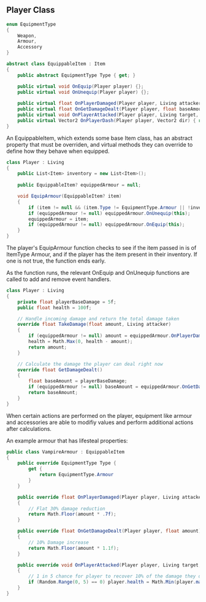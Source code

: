 ## Player Class
```c#
enum EquipmentType
{
    Weapon,
    Armour,
    Accessory
}

abstract class EquippableItem : Item 
{
    public abstract EquipmentType Type { get; }

    public virtual void OnEquip(Player player) {};
    public virtual void OnUnequip(Player player) {};
    
    public virtual float OnPlayerDamaged(Player player, Living attacker, float amount) { return amount; }
    public virtual float OnGetDamageDealt(Player player, float baseAmount) { return amount; }
    public virtual void OnPlayerAttacked(Player player, Living target, float finalDamageDealt) { return amount; }
    public virtual Vector2 OnPlayerDash(Player player, Vector2 dir) { return dir; }
}
```
An EquippableItem, which extends some base Item class, has an abstract property that must be overriden, and virtual methods they can override to define how they behave when equipped.
```c#
class Player : Living
{
    public List<Item> inventory = new List<Item>();
    
    public EquippableItem? equippedArmour = null;

    void EquipArmour(EquippableItem? item)
    {
        if (item != null && (item.Type != EquipmentType.Armour || !inventory.Contains(item))) return;
        if (equippedArmour != null) equippedArmour.OnUnequip(this);
        equippedArmour = item;
        if (equippedArmour != null) equippedArmour.OnEquip(this);
    }
}
```
The player's EquipArmour function checks to see if the item passed in is of ItemType Armour, and if the player has the item present in their inventory. If one is not true, the function ends early.

As the function runs, the relevant OnEquip and OnUnequip functions are called to add and remove event handlers.
```c#
class Player : Living
{
    private float playerBaseDamage = 5f;
    public float health = 100f;

    // Handle incoming damage and return the total damage taken
    override float TakeDamage(float amount, Living attacker)
    {
        if (equippedArmour != null) amount = equippedArmour.OnPlayerDamaged(this, attacker, amount);
        health = Math.Max(0, health - amount);
        return amount;
    }

    // Calculate the damage the player can deal right now 
    override float GetDamageDealt()
    {
        float baseAmount = playerBaseDamage;
        if (equippedArmour != null) baseAmount = equippedArmour.OnGetDamageDealt(this, baseAmount);
        return baseAmount;
    }
}
```
When certain actions are performed on the player, equipment like armour and accessories are able to modifiy values and perform additional actions after calculations.

An example armour that has lifesteal properties:
```csharp
public class VampireArmour : EquippableItem
{
    public override EquipmentType Type { 
        get { 
            return EquipmentType.Armour 
        }
    }

    public override float OnPlayerDamaged(Player player, Living attacker, float amount)
    { 
        // Flat 30% damage reduction
        return Math.Floor(amount * .7f);
    }

    public override float OnGetDamageDealt(Player player, float amount)
    {
        // 10% Damage increase
        return Math.Floor(amount * 1.1f);
    }

    public override void OnPlayerAttacked(Player player, Living target, float damageDealt)
    {
        // 1 in 5 chance for player to recover 10% of the damage they dealt
        if (Random.Range(0, 5) == 0) player.health = Math.Min(player.maxHealth, player.health + Math.Floor(damageDealt * .1f));
    }
}
```